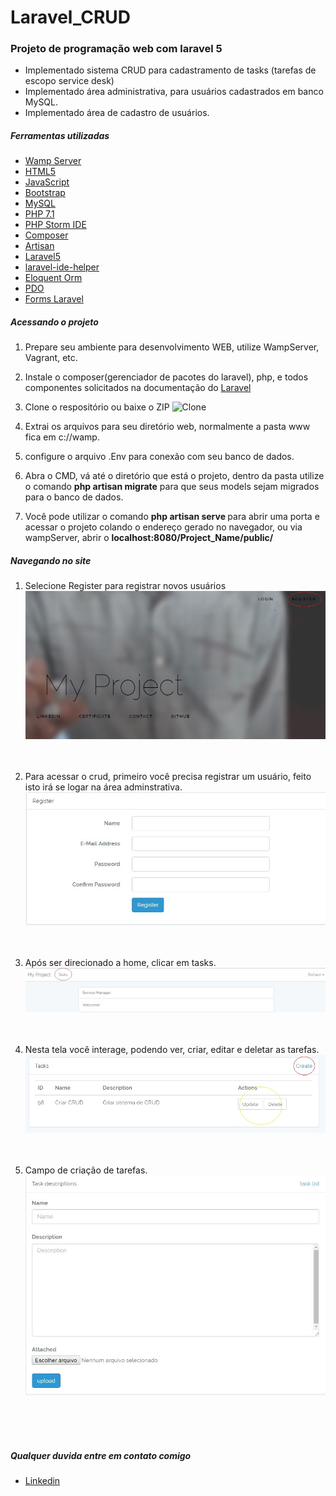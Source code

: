 # Laravel_CRUD

### Projeto de programação web com laravel 5

 * Implementado sistema CRUD para cadastramento de tasks (tarefas de escopo service desk)
 * Implementado área administrativa, para usuários cadastrados em banco MySQL.
 * Implementado área de cadastro de usuários.

##### Ferramentas utilizadas
 *  [Wamp Server](http://www.wampserver.com/en/)
 *	[HTML5](https://www.w3schools.com/html/html5_intro.asp)
 *	[JavaScript](https://www.w3schools.com/js/default.asp)
 *	[Bootstrap](https://getbootstrap.com)	
 *	[MySQL](https://www.mysql.com/)
 *	[PHP 7.1](http://php.net/releases/7_1_0.php)
 *	[PHP Storm IDE](https://www.jetbrains.com/phpstorm/)
 *	[Composer](https://getcomposer.org/)
 *	[Artisan](https://laravel.com/docs/5.5/artisan)
 *	[Laravel5](https://laravel.com/)
 *	[laravel-ide-helper](https://github.com/barryvdh/laravel-ide-helper)
 *	[Eloquent Orm](https://laravel.com/docs/5.0/eloquent)
 *	[PDO](http://php.net/manual/pt_BR/book.pdo.php)
 *	[Forms Laravel](https://laravelcollective.com/docs/5.2/html) 


##### Acessando o projeto

  1. Prepare seu ambiente para desenvolvimento WEB, utilize WampServer, Vagrant, etc.


  2. Instale o composer(gerenciador de pacotes do laravel), php, e todos componentes solicitados na documentação do [Laravel](https://laravel.com/)


  3. Clone o respositório ou baixe o ZIP
     ![Clone](https://richardpassos01.github.io/imagens/gitclone.jpg)
     
     
  4. Extrai os arquivos para seu diretório web, normalmente a pasta www fica em c://wamp.


  5. configure o arquivo .Env para conexão com seu banco de dados.


  6. Abra o CMD, vá até o diretório que está o projeto, dentro da pasta utilize o comando <b>php artisan migrate</b> para que seus models sejam migrados para o banco de dados.


  7. Você pode utilizar o comando <b>php artisan serve </b> para abrir uma porta e  acessar o projeto colando o endereço gerado no navegador, ou via wampServer, abrir o <b>localhost:8080/Project_Name/public/</b>



##### Navegando no site

1. Selecione Register para registrar novos usuários
 ![inicio](https://raw.githubusercontent.com/richardpassos01/richardpassos01.github.io/master/imagens/Laravel/LaravelIndex.jpg)
 <br><br><br>
2. Para acessar o crud, primeiro você precisa registrar um usuário, feito isto irá se logar na área adminstrativa.
![register](https://raw.githubusercontent.com/richardpassos01/richardpassos01.github.io/master/imagens/Laravel/laravelRegistrar.JPG)
 <br><br><br>
 3. Após ser direcionado a home, clicar em tasks.
![task](https://raw.githubusercontent.com/richardpassos01/richardpassos01.github.io/master/imagens/Laravel/LaravelHome.jpg)
<br><br><br>

4. Nesta tela você interage, podendo ver, criar, editar e deletar as tarefas.
![tasks](https://raw.githubusercontent.com/richardpassos01/richardpassos01.github.io/master/imagens/Laravel/LaravelCrud.jpg)
<br><br><br>

5. Campo de criação de tarefas.
![create](https://raw.githubusercontent.com/richardpassos01/richardpassos01.github.io/master/imagens/Laravel/LaravelCreate.JPG)

<br><br><br>



  
##### Qualquer duvida entre em contato comigo

 * [Linkedin](https://github.com/markdown-it/markdown-it) 
 
